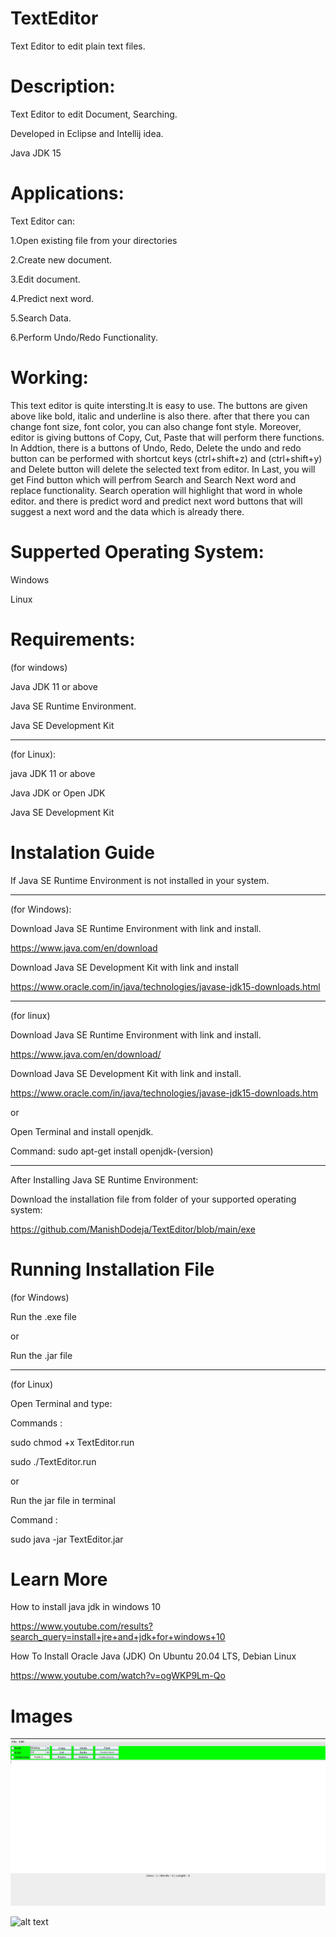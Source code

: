 # TextEditor


 Text Editor to edit plain text files.
 

# Description:


Text Editor to edit Document, Searching.


Developed in Eclipse and Intellij idea.


Java JDK 15


# Applications: 


Text Editor can:

 1.Open existing file from your directories
 
 
 2.Create new document.
 
 
 3.Edit document.
 
 
 4.Predict next word.
 
 
 5.Search Data.
 
 
 6.Perform Undo/Redo Functionality.
 
 
# Working: 
 
 
This text editor is quite intersting.It is easy to use. The buttons are given above like bold, italic and underline is also there. after that there you can change font size, font color, you can also change font style. Moreover, editor is giving buttons of Copy, Cut, Paste that will perform there functions. In Addtion, there is a buttons of Undo, Redo, Delete the undo and redo button can be performed with shortcut keys (ctrl+shift+z) and (ctrl+shift+y) and Delete button will delete the selected text from editor. In Last, you will get Find button which will perfrom Search and Search Next word and replace functionality. Search operation will highlight that word in whole editor. and there is predict word and predict next word buttons that will suggest a next word and the data which is already there.


# Supperted Operating System:


Windows


Linux


# Requirements:


(for windows)


Java JDK 11 or above


Java SE Runtime Environment.


Java SE Development Kit


-----------------------------------------------------------------------------------------------------------------------------------


(for Linux):


java JDK 11 or above


Java JDK or Open JDK


Java SE Development Kit


# Instalation Guide


If Java SE Runtime Environment is not installed in your system.


-----------------------------------------------------------------------------------------------------------------------------------


(for Windows):


Download Java SE Runtime Environment with link and install.


https://www.java.com/en/download


Download Java SE Development Kit with link and install


https://www.oracle.com/in/java/technologies/javase-jdk15-downloads.html


-----------------------------------------------------------------------------------------------------------------------------------


(for linux)


Download Java SE Runtime Environment with link and install.


https://www.java.com/en/download/


Download Java SE Development Kit with link and install.


https://www.oracle.com/in/java/technologies/javase-jdk15-downloads.htm


  or


Open Terminal and install openjdk.


Command: sudo apt-get install openjdk-(version)


-----------------------------------------------------------------------------------------------------------------------------------


After Installing Java SE Runtime Environment:


Download the installation file from folder of your supported operating system:


https://github.com/ManishDodeja/TextEditor/blob/main/exe


# Running Installation File


(for Windows)


Run the .exe file


  or


Run the .jar file


-----------------------------------------------------------------------------------------------------------------------------------


(for Linux)


Open Terminal and type:


Commands :


sudo chmod +x TextEditor.run


sudo ./TextEditor.run


   or


Run the jar file in terminal


Command :


sudo java -jar TextEditor.jar


# Learn More


How to install java jdk in windows 10


https://www.youtube.com/results?search_query=install+jre+and+jdk+for+windows+10


How To Install Oracle Java (JDK) On Ubuntu 20.04 LTS, Debian Linux


https://www.youtube.com/watch?v=ogWKP9Lm-Qo


# Images


![alt text](https://github.com/ManishDodeja/TextEditor/blob/main/img/texteditorimg.png?raw=true)


![alt text](https://github.com/ManishDodeja/TextEditor/blob/main/img/textPart.png?raw=true)
